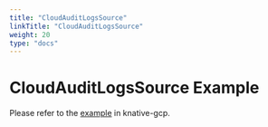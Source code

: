```yaml
---
title: "CloudAuditLogsSource"
linkTitle: "CloudAuditLogsSource"
weight: 20
type: "docs"
---
```


# CloudAuditLogsSource Example

Please refer to the [example](https://github.com/google/knative-gcp/blob/master/docs/examples/cloudauditlogssource/README.md) in knative-gcp.
